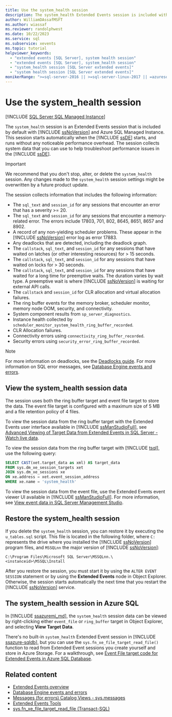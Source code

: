 ```yaml
---
title: Use the system_health session
description: The system_health Extended Events session is included with SQL Server. This session collects system data to troubleshoot database engine performance.
author: WilliamDAssafMSFT
ms.author: wiassaf
ms.reviewer: randolphwest
ms.date: 10/22/2023
ms.service: sql
ms.subservice: xevents
ms.topic: tutorial
helpviewer_keywords:
  - "extended events [SQL Server], system health session"
  - "extended events [SQL Server], system_health session"
  - "system_health session [SQL Server extended events]"
  - "system health session [SQL Server extended events]"
monikerRange: ">=sql-server-2016 || >=sql-server-linux-2017 || =azuresqldb-mi-current"
---
```

# Use the system_health session

[!INCLUDE [SQL Server SQL Managed Instance](../../includes/applies-to-version/sql-asdbmi.md)]

The `system_health` session is an Extended Events session that is included by default with [!INCLUDE [ssNoVersion](../../includes/ssnoversion-md.md)] and Azure SQL Managed Instance. This session starts automatically when the [!INCLUDE [ssDE](../../includes/ssde-md.md)] starts, and runs without any noticeable performance overhead. The session collects system data that you can use to help troubleshoot performance issues in the [!INCLUDE [ssDE](../../includes/ssde-md.md)].

> [!IMPORTANT]  
> We recommend that you don't stop, alter, or delete the `system_health` session. Any changes made to the `system_health` session settings might be overwritten by a future product update.

The session collects information that includes the following information:

- The `sql_text` and `session_id` for any sessions that encounter an error that has a severity >= 20.
- The `sql_text` and `session_id` for any sessions that encounter a memory-related error. The errors include 17803, 701, 802, 8645, 8651, 8657 and 8902.
- A record of any non-yielding scheduler problems. These appear in the [!INCLUDE [ssNoVersion](../../includes/ssnoversion-md.md)] error log as error 17883.
- Any deadlocks that are detected, including the deadlock graph.
- The `callstack`, `sql_text`, and `session_id` for any sessions that have waited on latches (or other interesting resources) for > 15 seconds.
- The `callstack`, `sql_text`, and `session_id` for any sessions that have waited on locks for > 30 seconds.
- The `callstack`, `sql_text`, and `session_id` for any sessions that have waited for a long time for preemptive waits. The duration varies by wait type. A preemptive wait is where [!INCLUDE [ssNoVersion](../../includes/ssnoversion-md.md)] is waiting for external API calls.
- The `callstack` and `session_id` for CLR allocation and virtual allocation failures.
- The ring buffer events for the memory broker, scheduler monitor, memory node OOM, security, and connectivity.
- System component results from `sp_server_diagnostics`.
- Instance health collected by `scheduler_monitor_system_health_ring_buffer_recorded`.
- CLR Allocation failures.
- Connectivity errors using `connectivity_ring_buffer_recorded`.
- Security errors using `security_error_ring_buffer_recorded`.

> [!NOTE]  
> For more information on deadlocks, see the [Deadlocks guide](../sql-server-deadlocks-guide.md).
> For more information on SQL error messages, see [Database Engine events and errors](../errors-events/database-engine-events-and-errors.md).

## View the system_health session data

The session uses both the ring buffer target and event file target to store the data. The event file target is configured with a maximum size of 5 MB and a file retention policy of 4 files.

To view the session data from the ring buffer target with the Extended Events user interface available in [!INCLUDE [ssManStudioFull](../../includes/ssmanstudiofull-md.md)], see [Advanced Viewing of Target Data from Extended Events in SQL Server - Watch live data](../../relational-databases/extended-events/advanced-viewing-of-target-data-from-extended-events-in-sql-server.md#watch-live-data).

To view the session data from the ring buffer target with [!INCLUDE [tsql](../../includes/tsql-md.md)], use the following query:

```sql
SELECT CAST(xet.target_data as xml) AS target_data
FROM sys.dm_xe_session_targets xet
JOIN sys.dm_xe_sessions xe
ON xe.address = xet.event_session_address
WHERE xe.name = 'system_health'
```

To view the session data from the event file, use the Extended Events event viewer UI available in [!INCLUDE [ssManStudioFull](../../includes/ssmanstudiofull-md.md)]. For more information, see [View event data in SQL Server Management Studio](advanced-viewing-of-target-data-from-extended-events-in-sql-server.md).

## Restore the system_health session

If you delete the `system_health` session, you can restore it by executing the `u_tables.sql` script. This file is located in the following folder, where `C:` represents the drive where you installed the [!INCLUDE [ssNoVersion](../../includes/ssnoversion-md.md)] program files, and `MSSQLnn` the major version of [!INCLUDE [ssNoVersion](../../includes/ssnoversion-md.md)]:

`C:\Program Files\Microsoft SQL Server\MSSQLnn.\<instanceid>\MSSQL\Install`

After you restore the session, you must start it by using the `ALTER EVENT SESSION` statement or by using the **Extended Events** node in Object Explorer. Otherwise, the session starts automatically the next time that you restart the [!INCLUDE [ssNoVersion](../../includes/ssnoversion-md.md)] service.

## The system_health session in Azure SQL

In [!INCLUDE [ssazuremi_md](../../includes/ssazuremi_md.md)], the `system_health` session data can be viewed by right-clicking either `event_file` or `ring_buffer` target in Object Explorer, and selecting **View Target Data**.

There's no built-in `system_health` Extended Event session in [!INCLUDE [ssazure-sqldb](../../includes/ssazure-sqldb.md)], but you can use the `sys.fn_xe_file_target_read_file()` function to read from Extended Event sessions you create yourself and store in Azure Storage. For a walkthrough, see [Event File target code for Extended Events in Azure SQL Database](/azure/azure-sql/database/xevent-code-event-file).

## Related content

- [Extended Events overview](extended-events.md)
- [Database Engine events and errors](../errors-events/database-engine-events-and-errors.md)
- [Messages (for errors) Catalog Views - sys.messages](../system-catalog-views/messages-for-errors-catalog-views-sys-messages.md)
- [Extended Events Tools](extended-events-tools.md)
- [sys.fn_xe_file_target_read_file (Transact-SQL)](../system-functions/sys-fn-xe-file-target-read-file-transact-sql.md)
